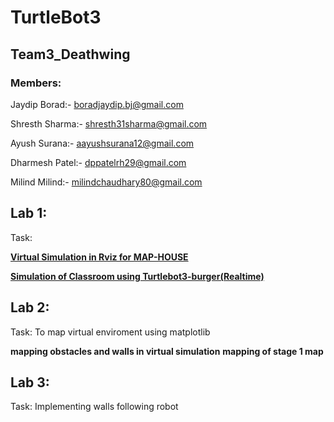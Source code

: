# TurtleBot3
## Team3_Deathwing
### **Members:**

Jaydip Borad:- <boradjaydip.bj@gmail.com>

Shresth Sharma:- <shresth31sharma@gmail.com>

Ayush Surana:- <aayushsurana12@gmail.com>

Dharmesh Patel:- <dppatelrh29@gmail.com>

Milind Milind:- <milindchaudhary80@gmail.com>

## Lab 1:
   Task: 
   
   **[Virtual Simulation in Rviz for MAP-HOUSE](https://github.com/THD-autonomous-system/team3_deathwing/tree/main/homework_14_November/turtlebot3_classroom_Hoerssal_Sparkasse_mapping)**
   
   **[Simulation of Classroom using Turtlebot3-burger(Realtime)](https://github.com/THD-autonomous-system/team3_deathwing/tree/main/homework_14_November/turtlebot3_classroom_Hoerssal_Sparkasse_mapping)**

## Lab 2:
   Task: To map virtual enviroment using matplotlib

   **mapping obstacles and walls in virtual simulation**
   **mapping of stage 1 map**
   
## Lab 3:
   Task: Implementing walls following robot 
   
  

